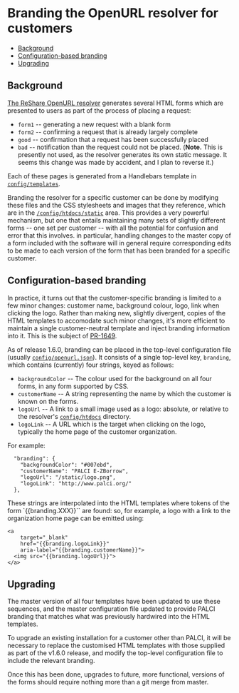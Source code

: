 # Branding the OpenURL resolver for customers

<!-- md2toc -l 2 branding.md -->
* [Background](#background)
* [Configuration-based branding](#configuration-based-branding)
* [Upgrading](#upgrading)


## Background

[The ReShare OpenURL resolver](https://github.com/openlibraryenvironment/listener-openurl) generates several HTML forms which are presented to users as part of the process of placing a request:
* `form1` -- generating a new request with a blank form
* `form2` -- confirming a request that is already largely complete
* `good` -- confirmation that a request has been successfully placed
* `bad` -- notification than the request could not be placed. (**Note.** This is presently not used, as the resolver generates its own static message. It seems this change was made by accident, and I plan to reverse it.)

Each of these pages is generated from a Handlebars template in [`config/templates`](../config/templates/).

Branding the resolver for a specific customer can be done by modifying these files and the CSS stylesheets and images that they reference, which are in the [`/config/htdocs/static`](../config/htdocs/static) area. This provides a very powerful mechanism, but one that entails maintaining many sets of slightly different forms -- one set per customer -- with all the potential for confusion and error that this involves. in particular, handling changes to the master copy of a form included with the software will in general require corresponding edits to be made to each version of the form that has been branded for a specific customer.


## Configuration-based branding

In practice, it turns out that the customer-specific branding is limited to a few minor changes: customer name, background colour, logo, link when clicking the logo. Rather than making new, slightly divergent, copies of the HTML templates to accomodate such minor changes, it's more efficient to maintain a single customer-neutral template and inject branding information into it. This is  the subject of [PR-1649](https://openlibraryfoundation.atlassian.net/browse/PR-1649).

As of release 1.6.0, branding can be placed in the top-level configuration file (usually [`config/openurl.json`](../config/openurl.json)). It consists of a single top-level key, `branding`, which contains (currently) four strings, keyed as follows:
* `backgroundColor` -- The colour used for the background on all four forms, in any form supported by CSS.
* `customerName` -- A string representing the name by which the customer is known on the forms.
* `logoUrl` -- A link to a small image used as a logo: absolute, or relative to the resolver's [`config/htdocs`](../config/htdocs) directory.
* `logoLink` -- A URL which is the target when clicking on the logo, typically the home page of the customer organization.

For example:
```
  "branding": {
    "backgroundColor": "#007ebd",
    "customerName": "PALCI E-ZBorrow",
    "logoUrl": "/static/logo.png",
    "logoLink": "http://www.palci.org/"
  },
```

These strings are interpolated into the HTML templates where tokens of the form `{{branding.XXX}}`` are found: so, for example, a logo with a link to the organization home page can be emitted using:
```
<a
    target="_blank"
    href="{{branding.logoLink}}"
    aria-label="{{branding.customerName}}">
  <img src="{{branding.logoUrl}}">
</a>
```


## Upgrading

The master version of all four templates have been updated to use these sequences, and the master configuration file updated to provide PALCI branding that matches what was previously hardwired into the HTML templates.

To upgrade an existing installation for a customer other than PALCI, it will be necessary to replace the customised HTML templates with those supplied as part of the v1.6.0 release, and modify the top-level configuration file to include the relevant branding.

Once this has been done, upgrades to future, more functional, versions of the forms should require nothing more than a git merge from master.

